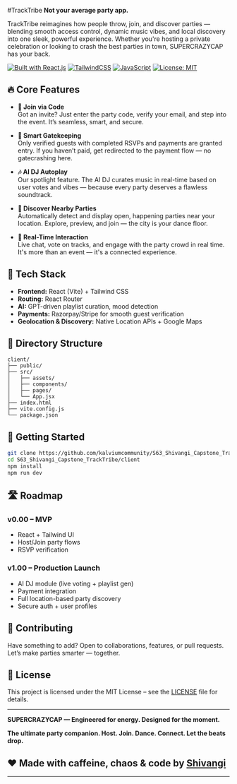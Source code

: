 #TrackTribe 
**Not your average party app.**

TrackTribe reimagines how people throw, join, and discover parties — blending smooth access control, dynamic music vibes, and local discovery into one sleek, powerful experience. Whether you're hosting a private celebration or looking to crash the best parties in town, SUPERCRAZYCAP has your back.

[![Built with React.js](https://img.shields.io/badge/Built%20with-React.js-61DAFB?logo=react)](https://reactjs.org/)
[![TailwindCSS](https://img.shields.io/badge/Styled%20with-TailwindCSS-blue?logo=tailwindcss)](https://tailwindcss.com/)
[![JavaScript](https://img.shields.io/badge/Powered%20by-JavaScript-F7DF1E?logo=javascript)](https://developer.mozilla.org/en-US/docs/Web/JavaScript)
[![License: MIT](https://img.shields.io/badge/License-MIT-green.svg)](LICENSE)

## 🔥 Core Features

- **🚪 Join via Code**  
  Got an invite? Just enter the party code, verify your email, and step into the event. It’s seamless, smart, and secure.

- **🧠 Smart Gatekeeping**  
  Only verified guests with completed RSVPs and payments are granted entry. If you haven’t paid, get redirected to the payment flow — no gatecrashing here.

- **🎶 AI DJ Autoplay**  
  Our spotlight feature. The AI DJ curates music in real-time based on user votes and vibes — because every party deserves a flawless soundtrack.

- **📍 Discover Nearby Parties**  
  Automatically detect and display open, happening parties near your location. Explore, preview, and join — the city is your dance floor.

- **🎤 Real-Time Interaction**  
  Live chat, vote on tracks, and engage with the party crowd in real time. It's more than an event — it's a connected experience.

## 🧰 Tech Stack

- **Frontend:** React (Vite) + Tailwind CSS  
- **Routing:** React Router  
- **AI:** GPT-driven playlist curation, mood detection  
- **Payments:** Razorpay/Stripe for smooth guest verification  
- **Geolocation & Discovery:** Native Location APIs + Google Maps

## 📁 Directory Structure

```
client/
├── public/
├── src/
│   ├── assets/
│   ├── components/
│   ├── pages/
│   └── App.jsx
├── index.html
├── vite.config.js
└── package.json
```

## 🚀 Getting Started

```bash
git clone https://github.com/kalviumcommunity/S63_Shivangi_Capstone_TrackTribe
cd S63_Shivangi_Capstone_TrackTribe/client
npm install
npm run dev
```

## 🛣️ Roadmap

### v0.00 – MVP
- React + Tailwind UI
- Host/Join party flows
- RSVP verification

### v1.00 – Production Launch
- AI DJ module (live voting + playlist gen)
- Payment integration
- Full location-based party discovery
- Secure auth + user profiles

## 🤝 Contributing

Have something to add? Open to collaborations, features, or pull requests. Let’s make parties smarter — together.

## 📄 License

This project is licensed under the MIT License – see the [LICENSE](./LICENSE) file for details.

---

**SUPERCRAZYCAP — Engineered for energy. Designed for the moment.**



**The ultimate party companion. Host. Join. Dance. Connect. Let the beats drop.**
## ❤️ Made with caffeine, chaos & code by [Shivangi](https://github.com/shvngishrma)

---
